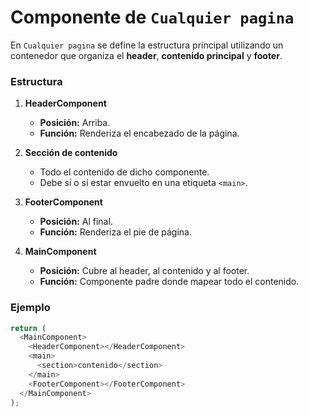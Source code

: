 # Componente de `Cualquier pagina`

En `Cualquier pagina` se define la estructura principal utilizando un contenedor que organiza el **header**, **contenido principal** y **footer**.

### Estructura

1. **HeaderComponent**

   - **Posición:** Arriba.
   - **Función:** Renderiza el encabezado de la página.

2. **Sección de contenido**

   - Todo el contenido de dicho componente.
   - Debe sí o sí estar envuelto en una etiqueta `<main>`.

3. **FooterComponent**

   - **Posición:** Al final.
   - **Función:** Renderiza el pie de página.

4. **MainComponent**
   - **Posición:** Cubre al header, al contenido y al footer.
   - **Función:** Componente padre donde mapear todo el contenido.

### Ejemplo

```javascript
return (
  <MainComponent>
    <HeaderComponent></HeaderComponent>
    <main>
      <section>contenido</section>
    </main>
    <FooterComponent></FooterComponent>
  </MainComponent>
);
```
